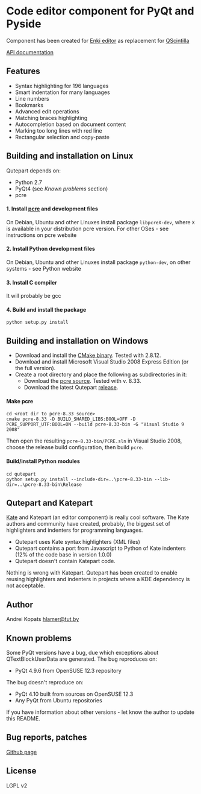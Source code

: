 # Code editor component for PyQt and Pyside

Component has been created for [Enki editor](http://enki-editor.org) as replacement for [QScintilla](http://www.riverbankcomputing.com/software/qscintilla/intro)

[API documentation](https://qutepart.readthedocs.org/en/latest/)

## Features
* Syntax highlighting for 196 languages
* Smart indentation for many languages
* Line numbers
* Bookmarks
* Advanced edit operations
* Matching braces highlighting
* Autocompletion based on document content
* Marking too long lines with red line
* Rectangular selection and copy-paste

## Building and installation on Linux

Qutepart depends on:

* Python 2.7
* PyQt4 (see *Known problems* section)
* pcre

#### 1. Install [pcre](http://www.pcre.org/) and development files
On Debian, Ubuntu and other Linuxes install package `libpcreX-dev`, where `X` is available in your distribution pcre version.
For other OSes - see instructions on pcre website

#### 2. Install Python development files
On Debian, Ubuntu and other Linuxes install package `python-dev`, on other systems - see Python website

#### 3. Install C compiler
It will probably be gcc

#### 4. Build and install the package
`python setup.py install`

## Building and installation on Windows

* Download and install the [CMake binary](http://www.cmake.org/). Tested with 2.8.12.
* Download and install Microsoft Visual Studio 2008 Express Edition (or the full version).
* Create a root directory and place the following as subdirectories in it:
    - Download the [pcre source](http://www.pcre.org/). Tested with v. 8.33.
    - Download the latest Qutepart [release](https://github.com/hlamer/qutepart/releases).

#### Make pcre
    cd <root dir to pcre-8.33 source>
    cmake pcre-8.33 -D BUILD_SHARED_LIBS:BOOL=OFF -D PCRE_SUPPORT_UTF:BOOL=ON --build pcre-8.33-bin -G "Visual Studio 9 2008"
Then open the resulting `pcre-8.33-bin/PCRE.sln` in Visual Studio 2008, choose the release build configuration, then build `pcre`.

#### Build/install Python modules
    cd qutepart
    python setup.py install --include-dir=..\pcre-8.33-bin --lib-dir=..\pcre-8.33-bin\Release

## Qutepart and Katepart
[Kate](http://kate-editor.org/) and Katepart (an editor component) is really cool software. The Kate authors and community have created, probably, the biggest set of highlighters and indenters for programming languages.

* Qutepart uses Kate syntax highlighters (XML files)
* Qutepart contains a port from Javascript to Python of Kate indenters (12% of the code base in version 1.0.0)
* Qutepart doesn't contain Katepart code.

Nothing is wrong with Katepart. Qutepart has been created to enable reusing highlighters and indenters in projects where a KDE dependency is not acceptable.


## Author
Andrei Kopats
[hlamer@tut.by](mailto:hlamer@tut.by)

## Known problems
Some PyQt versions have a bug, due which exceptions about QTextBlockUserData are generated.
The bug reproduces on:

* PyQt 4.9.6 from OpenSUSE 12.3 repository

The bug doesn't reproduce on:

* PyQt 4.10 built from sources on OpenSUSE 12.3
* Any PyQt from Ubuntu repositories

If you have information about other versions - let know the author to update this README.


## Bug reports, patches
[Github page](https://github.com/hlamer/qutepart)

## License
LGPL v2

